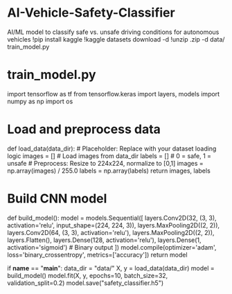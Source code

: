 # AI-Vehicle-Safety-Classifier
AI/ML model to classify safe vs. unsafe driving conditions for autonomous vehicles
!pip install kaggle
!kaggle datasets download -d <dataset-name>
!unzip <dataset-name>.zip -d data/
train_model.py
# train_model.py
import tensorflow as tf
from tensorflow.keras import layers, models
import numpy as np
import os

# Load and preprocess data
def load_data(data_dir):
    # Placeholder: Replace with your dataset loading logic
    images = []  # Load images from data_dir
    labels = []  # 0 = safe, 1 = unsafe
    # Preprocess: Resize to 224x224, normalize to [0,1]
    images = np.array(images) / 255.0
    labels = np.array(labels)
    return images, labels

# Build CNN model
def build_model():
    model = models.Sequential([
        layers.Conv2D(32, (3, 3), activation='relu', input_shape=(224, 224, 3)),
        layers.MaxPooling2D((2, 2)),
        layers.Conv2D(64, (3, 3), activation='relu'),
        layers.MaxPooling2D((2, 2)),
        layers.Flatten(),
        layers.Dense(128, activation='relu'),
        layers.Dense(1, activation='sigmoid')  # Binary output
    ])
    model.compile(optimizer='adam', loss='binary_crossentropy', metrics=['accuracy'])
    return model

if __name__ == "__main__":
    data_dir = "data/"
    X, y = load_data(data_dir)
    model = build_model()
    model.fit(X, y, epochs=10, batch_size=32, validation_split=0.2)
    model.save("safety_classifier.h5")
